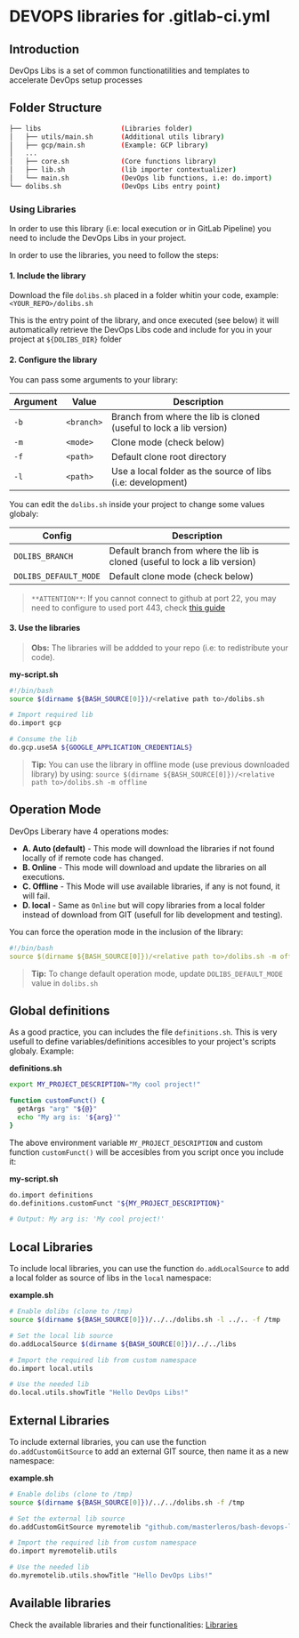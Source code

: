 # DEVOPS libraries for .gitlab-ci.yml #

## Introduction
DevOps Libs is a set of common functionatilities and templates to accelerate DevOps setup processes

## Folder Structure
``` sh
├── libs              	    (Libraries folder)
│   ├── utils/main.sh       (Additional utils library)
│   ├── gcp/main.sh         (Example: GCP library)
│   ...
│   ├── core.sh             (Core functions library)
│   ├── lib.sh              (lib importer contextualizer)
│   └── main.sh             (DevOps lib functions, i.e: do.import)
└── dolibs.sh               (DevOps Libs entry point)
```

### Using Libraries
In order to use this library (i.e: local execution or in GitLab Pipeline) you need to include the DevOps Libs in your project.

In order to use the libraries, you need to follow the steps:

#### 1. Include the library
Download the file `dolibs.sh` placed in a folder whitin your code, example: `<YOUR_REPO>/dolibs.sh`

This is the entry point of the library, and once executed (see below) it will automatically retrieve the DevOps Libs code and include for you in your project at `${DOLIBS_DIR}` folder

#### 2. Configure the library

You can pass some arguments to your library:

|Argument|Value|Description|
|-|-|-|
|`-b`|`<branch>`|Branch from where the lib is cloned (useful to lock a lib version)|
|`-m`|`<mode>`|Clone mode (check below)|
|`-f`|`<path>`|Default clone root directory|
|`-l`|`<path>`|Use a local folder as the source of libs (i.e: development)|

You can edit the `dolibs.sh` inside your project to change some values globaly:

|Config|Description|
|-|-|
|`DOLIBS_BRANCH`|Default branch from where the lib is cloned (useful to lock a lib version)|
|`DOLIBS_DEFAULT_MODE`|Default clone mode (check below)|

> `**ATTENTION**`: If you cannot connect to github at port 22, you may need to configure to used port 443, check [this guide](https://help.github.com/en/github/authenticating-to-github/using-ssh-over-the-https-port)

#### 3. Use the libraries
> **Obs:** The libraries will be addded to your repo (i.e: to redistribute your code).

**my-script.sh**
``` sh
#!/bin/bash
source $(dirname ${BASH_SOURCE[0]})/<relative path to>/dolibs.sh

# Import required lib
do.import gcp

# Consume the lib
do.gcp.useSA ${GOOGLE_APPLICATION_CREDENTIALS}
```

> **Tip:** You can use the library in offline mode (use previous downloaded library) by using: `source $(dirname ${BASH_SOURCE[0]})/<relative path to>/dolibs.sh -m offline`

## Operation Mode
DevOps Liberary have 4 operations modes:

  - **A. Auto (default)** - This mode will download the libraries if not found locally of if remote code has changed.
  - **B. Online** - This mode will download and update the libraries on all executions.
  - **C. Offline** - This Mode will use available libraries, if any is not found, it will fail.
  - **D. local** - Same as `Online` but will copy libraries from a local folder instead of download from GIT (usefull for lib development and testing).

You can force the operation mode in the inclusion of the library:
``` yaml
#!/bin/bash
source $(dirname ${BASH_SOURCE[0]})/<relative path to>/dolibs.sh -m offline # or online
```
> **Tip:** To change default operation mode, update `DOLIBS_DEFAULT_MODE` value in `dolibs.sh`

## Global definitions
As a good practice, you can includes the file `definitions.sh`. This is very usefull to define variables/definitions accesibles to your project's scripts globaly. Example:

**definitions.sh**
``` sh
export MY_PROJECT_DESCRIPTION="My cool project!"

function customFunct() {
  getArgs "arg" "${@}"
  echo "My arg is: '${arg}'"
}
```

The above environment variable `MY_PROJECT_DESCRIPTION` and custom function `customFunct()` will be accesibles from you script once you include it:

**my-script.sh**
``` sh
do.import definitions
do.definitions.customFunct "${MY_PROJECT_DESCRIPTION}"

# Output: My arg is: 'My cool project!'
```

## Local Libraries

To include local libraries, you can use the function `do.addLocalSource` to add a local folder as source of libs in the `local` namespace:

**example.sh**
``` sh
# Enable dolibs (clone to /tmp)
source $(dirname ${BASH_SOURCE[0]})/../../dolibs.sh -l ../.. -f /tmp

# Set the local lib source
do.addLocalSource $(dirname ${BASH_SOURCE[0]})/../../libs

# Import the required lib from custom namespace
do.import local.utils

# Use the needed lib
do.local.utils.showTitle "Hello DevOps Libs!"
```

## External Libraries

To include external libraries, you can use the function `do.addCustomGitSource` to add an external GIT source, then name it as a new namespace:

**example.sh**
``` sh
# Enable dolibs (clone to /tmp)
source $(dirname ${BASH_SOURCE[0]})/../../dolibs.sh -f /tmp

# Set the external lib source
do.addCustomGitSource myremotelib "github.com/masterleros/bash-devops-libs.git" master

# Import the required lib from custom namespace
do.import myremotelib.utils

# Use the needed lib
do.myremotelib.utils.showTitle "Hello DevOps Libs!"
```

## Available libraries
Check the available libraries and their functionalities: [Libraries](libs/README.md)
